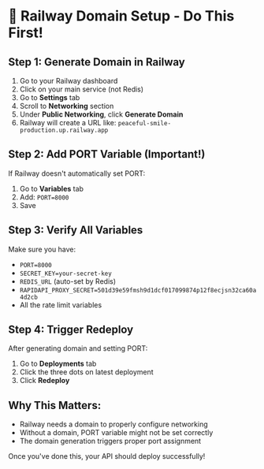 # 🚀 Railway Domain Setup - Do This First!

## Step 1: Generate Domain in Railway

1. Go to your Railway dashboard
2. Click on your main service (not Redis)
3. Go to **Settings** tab
4. Scroll to **Networking** section
5. Under **Public Networking**, click **Generate Domain**
6. Railway will create a URL like: `peaceful-smile-production.up.railway.app`

## Step 2: Add PORT Variable (Important!)

If Railway doesn't automatically set PORT:
1. Go to **Variables** tab
2. Add: `PORT=8000`
3. Save

## Step 3: Verify All Variables

Make sure you have:
- `PORT=8000`
- `SECRET_KEY=your-secret-key`
- `REDIS_URL` (auto-set by Redis)
- `RAPIDAPI_PROXY_SECRET=501d39e59fmsh9d1dcf017099874p12f8ecjsn32ca60a4d2cb`
- All the rate limit variables

## Step 4: Trigger Redeploy

After generating domain and setting PORT:
1. Go to **Deployments** tab
2. Click the three dots on latest deployment
3. Click **Redeploy**

## Why This Matters:
- Railway needs a domain to properly configure networking
- Without a domain, PORT variable might not be set correctly
- The domain generation triggers proper port assignment

Once you've done this, your API should deploy successfully!
